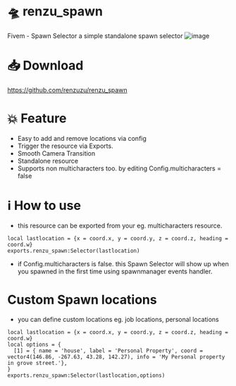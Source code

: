 # 🛸 renzu_spawn
Fivem - Spawn Selector
a simple standalone spawn selector
![image](https://forum.cfx.re/uploads/default/original/4X/f/5/3/f53b64aefcc57e56229eaaadd1f51cd3431fa324.gif)


# 📥 Download 
https://github.com/renzuzu/renzu_spawn

# 💥 Feature

* Easy to add and remove locations via config
* Trigger the resource via Exports.
* Smooth Camera Transition
* Standalone resource
* Supports non multicharacters too. by editing Config.multicharacters = false

# ℹ️ How to use
- this resource can be exported from your eg. multicharacters resource.
```
local lastlocation = {x = coord.x, y = coord.y, z = coord.z, heading = coord.w}
exports.renzu_spawn:Selector(lastlocation)
```
- if Config.multicharacters is false. this Spawn Selector will show up when you spawned in the first time using spawnmanager events handler.

# Custom Spawn locations
- you can define custom locations eg. job locations, personal locations
```
local lastlocation = {x = coord.x, y = coord.y, z = coord.z, heading = coord.w}
local options = {
  [1] = { name = 'house', label = 'Personal Property', coord = vector4(146.86, -267.63, 43.28, 142.27), info = 'My Personal property in grove street.'},
}
exports.renzu_spawn:Selector(lastlocation,options)
```
